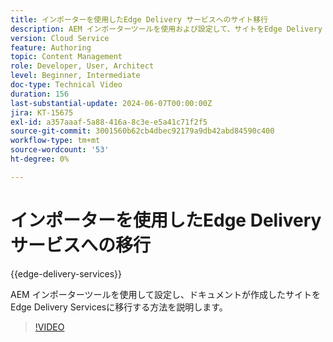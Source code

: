 ```yaml
---
title: インポーターを使用したEdge Delivery サービスへのサイト移行
description: AEM インポーターツールを使用および設定して、サイトをEdge Delivery Servicesに移行する方法を説明します。
version: Cloud Service
feature: Authoring
topic: Content Management
role: Developer, User, Architect
level: Beginner, Intermediate
doc-type: Technical Video
duration: 156
last-substantial-update: 2024-06-07T00:00:00Z
jira: KT-15675
exl-id: a357aaaf-5a88-416a-8c3e-e5a41c71f2f5
source-git-commit: 3001560b62cb4dbec92179a9db42abd84590c400
workflow-type: tm+mt
source-wordcount: '53'
ht-degree: 0%

---
```


# インポーターを使用したEdge Delivery サービスへの移行

{{edge-delivery-services}}

AEM インポーターツールを使用して設定し、ドキュメントが作成したサイトをEdge Delivery Servicesに移行する方法を説明します。

>[!VIDEO](https://video.tv.adobe.com/v/3429595/?learn=on)
